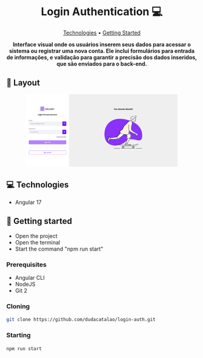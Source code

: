 <h1 align="center" style="font-weight: bold;">Login Authentication 💻</h1>

<p align="center">
 <a href="#tech">Technologies</a> • 
 <a href="#started">Getting Started</a> 
</p>

<p align="center">
    <b>Interface visual onde os usuários inserem seus dados para acessar o sistema ou registrar uma nova conta. Ele inclui formulários para entrada de informações, e validação para garantir a precisão dos dados inseridos, que são enviados para o back-end.</b>
</p>

<h2 id="layout">🎨 Layout</h2>

<p align="center">
    <img src="../front-end/src/assets/img/page.png" alt="Image Example" width="400px">
</p>

<h2 id="technologies">💻 Technologies</h2>

- Angular 17

<h2 id="started">🚀 Getting started</h2>

- Open the project
- Open the terminal
- Start the command "npm run start"

<h3>Prerequisites</h3>

- Angular CLI
- NodeJS
- Git 2

<h3>Cloning</h3>

```bash
git clone https://github.com/dudacatalao/login-auth.git
```

<h3>Starting</h3>

```bash
npm run start
```
